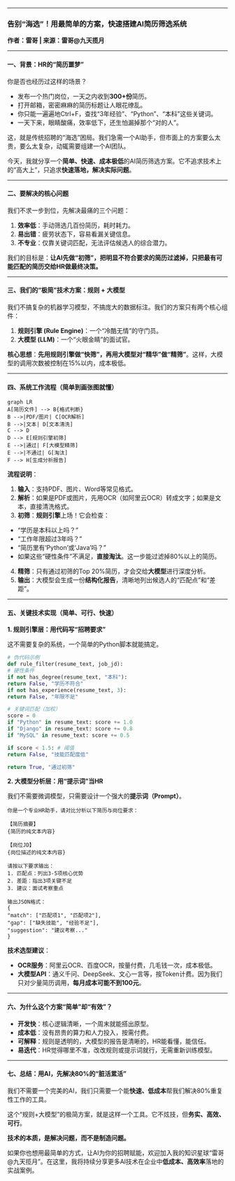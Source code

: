 

---

### **告别“海选”！用最简单的方案，快速搭建AI简历筛选系统**

**作者：雷哥 | 来源：雷哥@九天揽月**

---

#### **一、背景：HR的“简历噩梦”**

你是否也经历过这样的场景？
* 发布一个热门岗位，一天之内收到**300+份**简历。
* 打开邮箱，密密麻麻的简历标题让人眼花缭乱。
* 你只能一遍遍地Ctrl+F，查找“3年经验”、“Python”、“本科”这些关键词。
* 一天下来，眼睛酸痛，效率低下，还生怕漏掉那个“对的人”。

这，就是传统招聘的“海选”困局。我们急需一个AI助手，但市面上的方案要么太贵，要么太复杂，动辄需要组建一个AI团队。

今天，我就分享一个**简单、快速、成本极低**的AI简历筛选方案。它不追求技术上的“高大上”，只追求**快速落地，解决实际问题**。

---

#### **二、要解决的核心问题**

我们不求一步到位，先解决最痛的三个问题：
1. **效率低**：手动筛选几百份简历，耗时耗力。
2. **易出错**：疲劳状态下，容易看漏关键信息。
3. **不专业**：仅靠关键词匹配，无法评估候选人的综合潜力。

我们的目标是：**让AI先做“初筛”，把明显不符合要求的简历过滤掉，只把最有可能匹配的简历交给HR做最终决策。**

---

#### **三、我们的“极简”技术方案：规则 + 大模型**

我们不搞复杂的机器学习模型，不搞庞大的数据标注。我们的方案只有两个核心组件：

1. **规则引擎 (Rule Engine)**：一个“冷酷无情”的守门员。
2. **大模型 (LLM)**：一个“火眼金睛”的面试官。

**核心思想**：**先用规则引擎做“快筛”，再用大模型对“精华”做“精筛”**。这样，大模型的调用次数被控制在15%以内，成本极低。

---

#### **四、系统工作流程（简单到画张图就懂）**

```mermaid
graph LR
A[简历文件] --> B{格式判断}
B -->|PDF/图片| C[OCR解析]
B -->|文本| D[文本清洗]
C --> D
D --> E[规则引擎初筛]
E -->|通过| F[大模型精筛]
E -->|不通过| G[淘汰]
F --> H[生成分析报告]
```

**流程说明**：
1. **输入**：支持PDF、图片、Word等常见格式。
2. **解析**：如果是PDF或图片，先用OCR（如阿里云OCR）转成文字；如果是文本，直接清洗格式。
3. **初筛**：**规则引擎**上场！它会检查：
* “学历是本科以上吗？”
* “工作年限超过3年吗？”
* “简历里有‘Python’或‘Java’吗？”
* 如果这些“硬性条件”不满足，**直接淘汰**。这一步能过滤掉80%以上的简历。
4. **精筛**：只有通过初筛的Top 20%简历，才会交给**大模型**进行深度分析。
5. **输出**：大模型会生成一份**结构化报告**，清晰地列出候选人的“匹配点”和“差距”。

---

#### **五、关键技术实现（简单、可行、快速）**

**1. 规则引擎层：用代码写“招聘要求”**

这不需要复杂的系统，一个简单的Python脚本就能搞定。

```python
# 伪代码示例
def rule_filter(resume_text, job_jd):
# 硬性条件
if not has_degree(resume_text, "本科"):
return False, "学历不符合"
if not has_experience(resume_text, 3):
return False, "年限不足"

# 关键词匹配（加权）
score = 0
if "Python" in resume_text: score += 1.0
if "Django" in resume_text: score += 0.8
if "MySQL" in resume_text: score += 0.5

if score < 1.5: # 阈值
return False, "技能匹配度低"

return True, "通过初筛"
```

**2. 大模型分析层：用“提示词”当HR**

我们不需要微调模型，只需要设计一个强大的**提示词（Prompt）**。

```text
你是一个专业HR助手，请对比分析以下简历与岗位要求：

【简历摘要】
{简历的纯文本内容}

【岗位JD】
{岗位描述的纯文本内容}

请按以下要求输出：
1. 匹配点：列出3-5项核心优势
2. 差距：指出3项关键不足
3. 建议：面试考察重点

输出JSON格式：
{
"match": ["匹配项1", "匹配项2"],
"gap": ["缺失技能", "经验不足"],
"suggestion": "建议考察..."
}
```

**技术选型建议**：
* **OCR服务**：阿里云OCR、百度OCR，按量付费，几毛钱一次，成本极低。
* **大模型API**：通义千问、DeepSeek、文心一言等，按Token计费。因为我们只对少量简历调用，**每月成本可能不到100元**。

---

#### **六、为什么这个方案“简单”却“有效”？**

* **开发快**：核心逻辑清晰，一个周末就能搭出原型。
* **成本低**：没有昂贵的算力和人力投入，按需付费。
* **可解释**：规则是透明的，大模型的报告是清晰的，HR能看懂，能信任。
* **易迭代**：HR觉得哪里不准，改改规则或提示词就行，无需重新训练模型。

---

#### **七、总结：用AI，先解决80%的“脏活累活”**

我们不需要一个完美的AI，我们只需要一个能**快速、低成本**帮我们解决80%重复性工作的工具。

这个“规则+大模型”的极简方案，就是这样一个工具。它不炫技，但**务实、高效、可行**。

**技术的本质，是解决问题，而不是制造问题。**

如果你也想用最简单的方式，让AI为你的招聘赋能，欢迎加入我的知识星球“雷哥@九天揽月”。在这里，我将持续分享更多AI技术在企业中**低成本、高效率**落地的实战案例。
